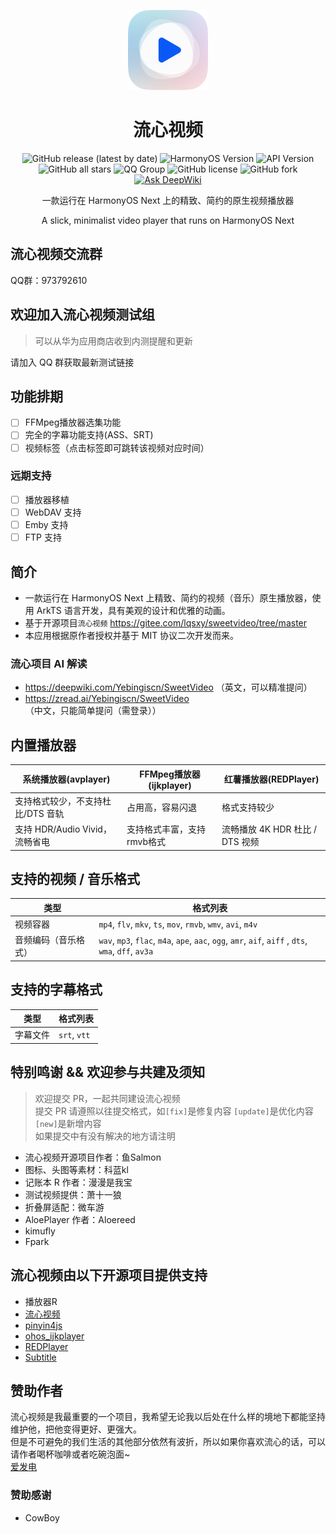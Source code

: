 <p align="center"><img src="./entry/src/main/resources/base/media/sweet_video.png" style="width: 128px; height: 128px;"  alt="logo"></p>
<div align="center">
    <h1>流心视频</h1>
    <p>
        <a href="https://github.com/Yebingiscn/SweetVideo/releases/latest" style="text-decoration:none">
            <img src="https://img.shields.io/github/v/release/Yebingiscn/SweetVideo?display_name=release" alt="GitHub release (latest by date)"/>
        </a>
        <a href="https://img.shields.io/badge/OS-HarmonyOS Next-103fb6" style="text-decoration:none" >
            <img src="https://img.shields.io/badge/HarmonyOS-Next-103fb6" alt="HarmonyOS Version"/>
        </a>
        <a href="https://img.shields.io/badge/API-17-lightgreen" style="text-decoration:none" >
            <img src="https://img.shields.io/badge/API-17-lightgreen" alt="API Version"/>
        </a>
        <a href="https://img.shields.io/github/stars/Yebingiscn/SweetVideo?style=flat" style="text-decoration:none" >
            <img src="https://img.shields.io/github/stars/Yebingiscn/SweetVideo?style=flat" alt="GitHub all stars"/>
        </a>
        <a href="https://img.shields.io/badge/QQ-973792610-red" style="text-decoration:none" >
            <img src="https://img.shields.io/badge/QQ群-973792610-red" alt="QQ Group"/>
        </a>
        <a href="LICENSE" style="text-decoration:none" >
            <img src="https://img.shields.io/github/license/Yebingiscn/SweetVideo" alt="GitHub license"/>
        </a>
        <a href="https://img.shields.io/github/forks/Yebingiscn/SweetVideo" style="text-decoration:none" >
            <img src="https://img.shields.io/github/forks/Yebingiscn/SweetVideo" alt="GitHub fork"/>
        </a>
        <a href="https://deepwiki.com/Yebingiscn/SweetVideo"><img src="https://deepwiki.com/badge.svg" alt="Ask DeepWiki" >
        </a>
    </p>
</div>
<p align="center">一款运行在 HarmonyOS Next 上的精致、简约的原生视频播放器</p>
<p align="center">A slick, minimalist video player that runs on HarmonyOS Next</p>

## 流心视频交流群

QQ群：973792610

## 欢迎加入流心视频测试组

> 可以从华为应用商店收到内测提醒和更新

请加入 QQ 群获取最新测试链接

## 功能排期

- [ ] FFMpeg播放器选集功能
- [ ] 完全的字幕功能支持(ASS、SRT)
- [ ] 视频标签（点击标签即可跳转该视频对应时间）

### 远期支持

- [ ] 播放器移植
- [ ] WebDAV 支持
- [ ] Emby 支持
- [ ] FTP 支持

## 简介

- 一款运行在 HarmonyOS Next 上精致、简约的视频（音乐）原生播放器，使用 ArkTS 语言开发，具有美观的设计和优雅的动画。
- 基于开源项目`流心视频` https://gitee.com/lqsxy/sweetvideo/tree/master
- 本应用根据原作者授权并基于 MIT 协议二次开发而来。

### 流心项目 AI 解读

- https://deepwiki.com/Yebingiscn/SweetVideo
  （英文，可以精准提问）
- https://zread.ai/Yebingiscn/SweetVideo
  （中文，只能简单提问（需登录））

## 内置播放器

| 系统播放器(avplayer)         | FFMpeg播放器(ijkplayer) | 红薯播放器(REDPlayer)        |
|-------------------------|----------------------|-------------------------|
| 支持格式较少，不支持杜比/DTS 音轨     | 占用高，容易闪退             | 格式支持较少                  |
| 支持 HDR/Audio Vivid，流畅省电 | 支持格式丰富，支持rmvb格式      | 流畅播放 4K HDR 杜比 / DTS 视频 |

## 支持的视频 / 音乐格式

| 类型         | 格式列表                                                                                                  |
|------------|-------------------------------------------------------------------------------------------------------|
| 视频容器       | `mp4`, `flv`, `mkv`, `ts`, `mov`, `rmvb`, `wmv`, `avi`, `m4v`                                         |
| 音频编码（音乐格式） | `wav`, `mp3`, `flac`, `m4a`, `ape`, `aac`, `ogg`, `amr`, `aif`, `aiff` , `dts`, `wma`,  `dff`, `av3a` |

## 支持的字幕格式

| 类型   | 格式列表         |
|------|--------------|
| 字幕文件 | `srt`, `vtt` |

## 特别鸣谢 && 欢迎参与共建及须知

> 欢迎提交 PR，一起共同建设流心视频 \
> 提交 PR 请遵照以往提交格式，如`[fix]`是修复内容 `[update]`是优化内容 `[new]`是新增内容 \
> 如果提交中有没有解决的地方请注明

- 流心视频开源项目作者：鱼Salmon
- 图标、头图等素材：科蓝kl
- 记账本 R 作者：漫漫是我宝
- 测试视频提供：萧十一狼
- 折叠屏适配：微车游
- AloePlayer 作者：Aloereed
- kimufly
- Fpark

## 流心视频由以下开源项目提供支持

- 播放器R
- [流心视频](https://gitee.com/lqsxy/sweetvideo/tree/master)
- [pinyin4js](https://ohpm.openharmony.cn/#/cn/detail/@ohos%2Fpinyin4js)
- [ohos_ijkplayer](https://gitee.com/openharmony-sig/ohos_ijkplayer/tree/master)
- [REDPlayer](https://github.com/RTE-Dev/REDPlayer)
- [Subtitle](https://atomgit.com/wysp2012/ohos_napi/)

## 赞助作者

流心视频是我最重要的一个项目，我希望无论我以后处在什么样的境地下都能坚持维护他，把他变得更好、更强大。 \
但是不可避免的我们生活的其他部分依然有波折，所以如果你喜欢流心的话，可以请作者喝杯咖啡或者吃碗泡面~ \
[爱发电](https://www.ifdian.net/a/SweetVideo)

### 赞助感谢

- CowBoy